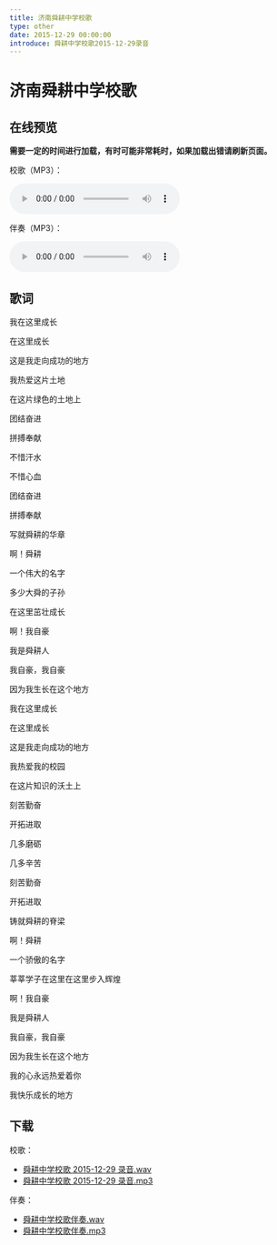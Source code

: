 ```yaml
---
title: 济南舜耕中学校歌
type: other
date: 2015-12-29 00:00:00
introduce: 舜耕中学校歌2015-12-29录音
---
```


# 济南舜耕中学校歌

## 在线预览

**需要一定的时间进行加载，有时可能非常耗时，如果加载出错请刷新页面。**

校歌（MP3）：

<audio src="舜耕中学校歌2015-12-29录音.mp3" preload="auto" controls></audio>

伴奏（MP3）：

<audio src="舜耕中学校歌伴奏.mp3" preload="auto" controls></audio>

## 歌词

我在这里成长

在这里成长

这是我走向成功的地方

我热爱这片土地

在这片绿色的土地上

团结奋进

拼搏奉献

不惜汗水

不惜心血

团结奋进

拼搏奉献

写就舜耕的华章

啊！舜耕

一个伟大的名字

多少大舜的子孙

在这里茁壮成长

啊！我自豪

我是舜耕人

我自豪，我自豪

因为我生长在这个地方

我在这里成长

在这里成长

这是我走向成功的地方

我热爱我的校园

在这片知识的沃土上

刻苦勤奋

开拓进取

几多磨砺

几多辛苦

刻苦勤奋

开拓进取

铸就舜耕的脊梁

啊！舜耕

一个骄傲的名字

莘莘学子在这里在这里步入辉煌

啊！我自豪

我是舜耕人

我自豪，我自豪

因为我生长在这个地方

我的心永远热爱着你

我快乐成长的地方

## 下载

校歌：

- [舜耕中学校歌 2015-12-29 录音.wav](舜耕中学校歌2015-12-29录音.wav)
- [舜耕中学校歌 2015-12-29 录音.mp3](舜耕中学校歌2015-12-29录音.mp3)

伴奏：

- [舜耕中学校歌伴奏.wav](舜耕中学校歌伴奏.wav)
- [舜耕中学校歌伴奏.mp3](舜耕中学校歌伴奏.mp3)
